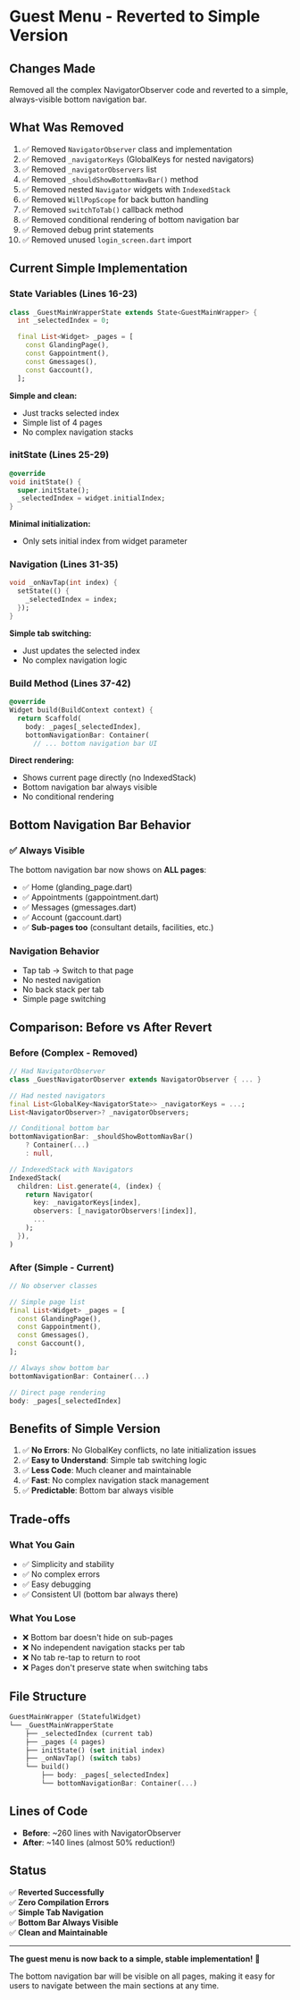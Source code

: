 # Guest Menu - Reverted to Simple Version

## Changes Made

Removed all the complex NavigatorObserver code and reverted to a simple, always-visible bottom navigation bar.

## What Was Removed

1. ✅ Removed `NavigatorObserver` class and implementation
2. ✅ Removed `_navigatorKeys` (GlobalKeys for nested navigators)
3. ✅ Removed `_navigatorObservers` list
4. ✅ Removed `_shouldShowBottomNavBar()` method
5. ✅ Removed nested `Navigator` widgets with `IndexedStack`
6. ✅ Removed `WillPopScope` for back button handling
7. ✅ Removed `switchToTab()` callback method
8. ✅ Removed conditional rendering of bottom navigation bar
9. ✅ Removed debug print statements
10. ✅ Removed unused `login_screen.dart` import

## Current Simple Implementation

### State Variables (Lines 16-23)
```dart
class _GuestMainWrapperState extends State<GuestMainWrapper> {
  int _selectedIndex = 0;

  final List<Widget> _pages = [
    const GlandingPage(),
    const Gappointment(),
    const Gmessages(),
    const Gaccount(),
  ];
```

**Simple and clean:**
- Just tracks selected index
- Simple list of 4 pages
- No complex navigation stacks

### initState (Lines 25-29)
```dart
@override
void initState() {
  super.initState();
  _selectedIndex = widget.initialIndex;
}
```

**Minimal initialization:**
- Only sets initial index from widget parameter

### Navigation (Lines 31-35)
```dart
void _onNavTap(int index) {
  setState(() {
    _selectedIndex = index;
  });
}
```

**Simple tab switching:**
- Just updates the selected index
- No complex navigation logic

### Build Method (Lines 37-42)
```dart
@override
Widget build(BuildContext context) {
  return Scaffold(
    body: _pages[_selectedIndex],
    bottomNavigationBar: Container(
      // ... bottom navigation bar UI
```

**Direct rendering:**
- Shows current page directly (no IndexedStack)
- Bottom navigation bar always visible
- No conditional rendering

## Bottom Navigation Bar Behavior

### ✅ Always Visible
The bottom navigation bar now shows on **ALL pages**:
- ✅ Home (glanding_page.dart)
- ✅ Appointments (gappointment.dart)
- ✅ Messages (gmessages.dart)
- ✅ Account (gaccount.dart)
- ✅ **Sub-pages too** (consultant details, facilities, etc.)

### Navigation Behavior
- Tap tab → Switch to that page
- No nested navigation
- No back stack per tab
- Simple page switching

## Comparison: Before vs After Revert

### Before (Complex - Removed)
```dart
// Had NavigatorObserver
class _GuestNavigatorObserver extends NavigatorObserver { ... }

// Had nested navigators
final List<GlobalKey<NavigatorState>> _navigatorKeys = ...;
List<NavigatorObserver>? _navigatorObservers;

// Conditional bottom bar
bottomNavigationBar: _shouldShowBottomNavBar() 
    ? Container(...) 
    : null,

// IndexedStack with Navigators
IndexedStack(
  children: List.generate(4, (index) {
    return Navigator(
      key: _navigatorKeys[index],
      observers: [_navigatorObservers![index]],
      ...
    );
  }),
)
```

### After (Simple - Current)
```dart
// No observer classes

// Simple page list
final List<Widget> _pages = [
  const GlandingPage(),
  const Gappointment(),
  const Gmessages(),
  const Gaccount(),
];

// Always show bottom bar
bottomNavigationBar: Container(...)

// Direct page rendering
body: _pages[_selectedIndex]
```

## Benefits of Simple Version

1. ✅ **No Errors**: No GlobalKey conflicts, no late initialization issues
2. ✅ **Easy to Understand**: Simple tab switching logic
3. ✅ **Less Code**: Much cleaner and maintainable
4. ✅ **Fast**: No complex navigation stack management
5. ✅ **Predictable**: Bottom bar always visible

## Trade-offs

### What You Gain
- ✅ Simplicity and stability
- ✅ No complex errors
- ✅ Easy debugging
- ✅ Consistent UI (bottom bar always there)

### What You Lose
- ❌ Bottom bar doesn't hide on sub-pages
- ❌ No independent navigation stacks per tab
- ❌ No tab re-tap to return to root
- ❌ Pages don't preserve state when switching tabs

## File Structure

```dart
GuestMainWrapper (StatefulWidget)
└── _GuestMainWrapperState
    ├── _selectedIndex (current tab)
    ├── _pages (4 pages)
    ├── initState() (set initial index)
    ├── _onNavTap() (switch tabs)
    └── build()
        ├── body: _pages[_selectedIndex]
        └── bottomNavigationBar: Container(...)
```

## Lines of Code

- **Before**: ~260 lines with NavigatorObserver
- **After**: ~140 lines (almost 50% reduction!)

## Status

✅ **Reverted Successfully**  
✅ **Zero Compilation Errors**  
✅ **Simple Tab Navigation**  
✅ **Bottom Bar Always Visible**  
✅ **Clean and Maintainable**

---

**The guest menu is now back to a simple, stable implementation!** 🎉

The bottom navigation bar will be visible on all pages, making it easy for users to navigate between the main sections at any time.
